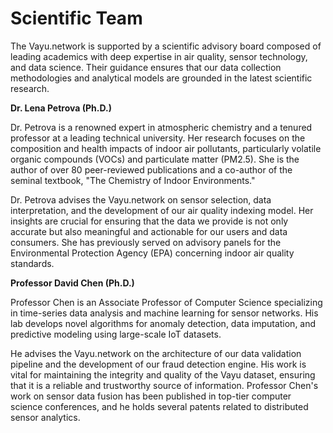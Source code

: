 # Scientific Team

<!-- TODO: rewrite this section with specific details -->
The Vayu.network is supported by a scientific advisory board composed of leading academics with deep expertise in air quality, sensor technology, and data science. Their guidance ensures that our data collection methodologies and analytical models are grounded in the latest scientific research.

**Dr. Lena Petrova (Ph.D.)**

Dr. Petrova is a renowned expert in atmospheric chemistry and a tenured professor at a leading technical university. Her research focuses on the composition and health impacts of indoor air pollutants, particularly volatile organic compounds (VOCs) and particulate matter (PM2.5). She is the author of over 80 peer-reviewed publications and a co-author of the seminal textbook, "The Chemistry of Indoor Environments."

Dr. Petrova advises the Vayu.network on sensor selection, data interpretation, and the development of our air quality indexing model. Her insights are crucial for ensuring that the data we provide is not only accurate but also meaningful and actionable for our users and data consumers. She has previously served on advisory panels for the Environmental Protection Agency (EPA) concerning indoor air quality standards.

**Professor David Chen (Ph.D.)**

Professor Chen is an Associate Professor of Computer Science specializing in time-series data analysis and machine learning for sensor networks. His lab develops novel algorithms for anomaly detection, data imputation, and predictive modeling using large-scale IoT datasets.

He advises the Vayu.network on the architecture of our data validation pipeline and the development of our fraud detection engine. His work is vital for maintaining the integrity and quality of the Vayu dataset, ensuring that it is a reliable and trustworthy source of information. Professor Chen's work on sensor data fusion has been published in top-tier computer science conferences, and he holds several patents related to distributed sensor analytics. 